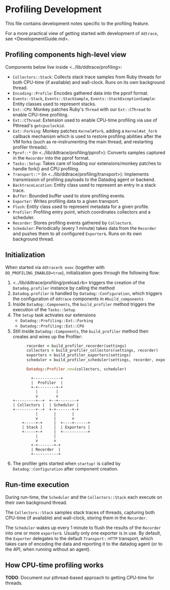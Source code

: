 # Profiling Development

This file contains development notes specific to the profiling feature.

For a more practical view of getting started with development of `ddtrace`, see <DevelopmentGuide.md>.

## Profiling components high-level view

Components below live inside <../lib/ddtrace/profiling>:

* `Collectors::Stack`: Collects stack trace samples from Ruby threads for both CPU-time (if available) and wall-clock.
  Runs on its own background thread.
* `Encoding::Profile`: Encodes gathered data into the pprof format.
* `Events::Stack`, `Events::StackSample`, `Events::StackExceptionSample`: Entity classes used to represent stacks.
* `Ext::CPU`: Monkey patches Ruby's `Thread` with our `Ext::CThread` to enable CPU-time profiling.
* `Ext::CThread`: Extension used to enable CPU-time profiling via use of Pthread's `getcpuclockid`.
* `Ext::Forking`: Monkey patches `Kernel#fork`, adding a `Kernel#at_fork` callback mechanism which is used to restore
  profiling abilities after the VM forks (such as re-instrumenting the main thread, and restarting profiler threads).
* `Pprof::*` (in <../lib/ddtrace/profiling/pprof>): Converts samples captured in the `Recorder` into the pprof format.
* `Tasks::Setup`: Takes care of loading our extensions/monkey patches to handle fork() and CPU profiling.
* `Transport::*` (in <../lib/ddtrace/profiling/transport>): Implements transmission of profiling payloads to the Datadog agent
  or backend.
* `BacktraceLocation`: Entity class used to represent an entry in a stack trace.
* `Buffer`: Bounded buffer used to store profiling events.
* `Exporter`: Writes profiling data to a given transport.
* `Flush`: Entity class used to represent metadata for a given profile.
* `Profiler`: Profiling entry point, which coordinates collectors and a scheduler.
* `Recorder`: Stores profiling events gathered by `Collector`s.
* `Scheduler`: Periodically (every 1 minute) takes data from the `Recorder` and pushes them to all configured
  `Exporter`s. Runs on its own background thread.

## Initialization

When started via `ddtracerb exec` (together with `DD_PROFILING_ENABLED=true`), initialization goes through the following
flow:

1. <../lib/ddtrace/profiling/preload.rb> triggers the creation of the `Datadog.profiler` instance by calling the method
2. `Datadog.profiler` is handled by `Datadog::Configuration`, which triggers the configuration of `ddtrace` components
   in `#build_components`
3. Inside `Datadog::Components`, the `build_profiler` method triggers the execution of the `Tasks::Setup`
4. The `Setup` task activates our extensions
    * `Datadog::Profiling::Ext::Forking`
    * `Datadog::Profiling::Ext::CPU`
5. Still inside `Datadog::Components`, the `build_profiler` method then creates and wires up the Profiler:
    ```ruby
          recorder = build_profiler_recorder(settings)
          collectors = build_profiler_collectors(settings, recorder)
          exporters = build_profiler_exporters(settings)
          scheduler = build_profiler_scheduler(settings, recorder, exporters)

          Datadog::Profiler.new(collectors, scheduler)
    ```
    ```asciiflow
            +------------+
            |  Profiler  |
            +-+--------+-+
              |        |
              v        v
    +---------+--+  +--+--------+
    | Collectors |  | Scheduler |
    +---------+--+  +-+-------+-+
              |       |       |
              v       |       v
        +-----+-+     |  +----+------+
        | Stack |     |  | Exporters |
        +-----+-+     |  +-----------+
              |       |
              v       v
            +-+-------+-+
            | Recorder  |
            +-----------+
    ```
6. The profiler gets started when `startup!` is called by `Datadog::Configuration` after component creation.

## Run-time execution

During run-time, the `Scheduler` and the `Collectors::Stack` each execute on their own background thread.

The `Collectors::Stack` samples stack traces of threads, capturing both CPU-time (if available) and wall-clock, storing
them in the `Recorder`.

The `Scheduler` wakes up every 1 minute to flush the results of the `Recorder` into one or more `exporter`s.
Usually only one exporter is in use. By default, the `Exporter` delegates to the default `Transport::HTTP` transport, which
takes care of encoding the data and reporting it to the datadog agent (or to the API, when running without an agent).

## How CPU-time profiling works

**TODO**: Document our pthread-based approach to getting CPU-time for threads.
